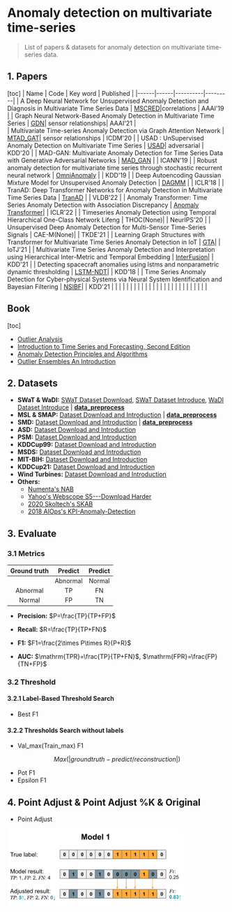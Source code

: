 # Anomaly detection on multivariate time-series

> List of papers & datasets for anomaly detection on multivariate time-series data.

## 1. Papers
[toc]
| Name | Code | Key word |   Published |
|------|------|----------|---------|
|  A Deep Neural Network for Unsupervised Anomaly Detection and Diagnosis in Multivariate Time Series Data |  [MSCRED](https://github.com/search?q=MSCRED)|correlations    |  AAAI'19   |
|  Graph Neural Network-Based Anomaly Detection in Multivariate Time Series |   [GDN](https://github.com/d-ailin/GDN)|  sensor relationships|       AAAI'21     |  
|  Multivariate Time-series Anomaly Detection via Graph Attention Network  |  [MTAD_GAT](https://github.com/mangushev/mtad-gat)|     sensor relationships         |   ICDM'20      |
|  USAD : UnSupervised Anomaly Detection on Multivariate Time Series   |   [USAD](https://github.com/manigalati/usad)|      adversarial    |        KDD'20    |
|  MAD-GAN: Multivariate Anomaly Detection for Time Series Data with Generative Adversarial Networks    |   [MAD_GAN](https://github.com/LiDan456/MAD-GANs) |          |          ICANN'19     |
|   Robust anomaly detection for multivariate time series through stochastic recurrent neural network   |  [OmniAnomaly](https://github.com/NetManAIOps/OmniAnomaly) |          |          KDD'19     |
|   Deep Autoencoding Gaussian Mixture Model for Unsupervised Anomaly Detection   |  [DAGMM](https://github.com/danieltan07/dagmm) |              | ICLR'18  |
|   TranAD: Deep Transformer Networks for Anomaly Detection in Multivariate Time Series Data   |  [TranAD](https://github.com/imperial-qore/TranAD) |             |     VLDB'22  |
|    Anomaly Transformer: Time Series Anomaly Detection with Association Discrepancy  |  [Anomaly Transformer](https://github.com/thuml/Anomaly-Transformer)|          |          ICLR'22     |
|  Timeseries Anomaly Detection using Temporal Hierarchical One-Class Network Lifeng    |  THOC(None)|          |       NeurIPS'20      |
|   Unsupervised Deep Anomaly Detection for Multi-Sensor Time-Series Signals   |  CAE-M(None)|                  | TKDE'21     |
|  Learning Graph Structures with Transformer for Multivariate Time Series Anomaly Detection in IoT    |  [GTA](https://github.com/ZEKAICHEN/GTA/tree/main/data)|          |          IoTJ'21    |
|  Multivariate Time Series Anomaly Detection and Interpretation using Hierarchical Inter-Metric and Temporal Embedding    |  [InterFusion](https://github.com/zhhlee/InterFusion)|               |   KDD'21      |
|   Detecting spacecraft anomalies using lstms and nonparametric dynamic thresholding   |  [LSTM-NDT](https://github.com/khundman/telemanom)|          |    KDD'18    |
|  Time Series Anomaly Detection for Cyber-physical Systems via Neural System Identification and Bayesian Filtering   |  [NSIBF](https://github.com/NSIBF/NSIBF)|              |    KDD'21    |
|      |  []()|          |           |
|      |  []()|          |           |
|      |  []()|          |           |
|      |  []()|          |           |
|      |  []()|          |           |

## Book
[toc]
- [Outlier Analysis](https://link.springer.com/content/pdf/10.1007/978-3-319-47578-3.pdf)
- [Introduction to Time Series and  Forecasting, Second Edition](http://home.iitj.ac.in/~parmod/document/introduction%20time%20series.pdf)
- [Anomaly Detection Principles and Algorithms](https://link.springer.com/content/pdf/10.1007/978-3-319-67526-8.pdf)
- [Outlier Ensembles An Introduction](https://link.springer.com/content/pdf/10.1007/978-3-319-54765-7.pdf)

## 2. Datasets
- **SWaT & WaDI:** [SWaT Dataset Download](https://itrust.sutd.edu.sg/itrust-labs_datasets/), [SWaT Dataset Introduce](https://itrust.sutd.edu.sg/itrust-labs-home/itrust-labs_swat/), [WaDI Dataset Introduce](https://itrust.sutd.edu.sg/itrust-labs-home/itrust-labs_wadi/)  | [**data_preprocess**](https://itrust.sutd.edu.sg/itrust-labs_datasets/)
- **MSL & SMAP:** [Dataset Download and Introduction](https://github.com/khundman/telemanom)  | [**data_preprocess**](https://github.com/qiumiao30/time-series-anomaly-detection/blob/main/preprocess.py#:~:text=dataset%20%3D%3D%20%27-,SMAP,-%27%20or%20dataset)
- **SMD:** [Dataset Download and Introduction](https://github.com/NetManAIOps/OmniAnomaly) | [**data_preprocess**](https://github.com/qiumiao30/time-series-anomaly-detection/blob/main/preprocess.py#:~:text=dataset%20%3D%3D%20%27-,SMD,-%27%3A)
- **ASD:** [Dataset Download and Introduction](https://github.com/zhhlee/InterFusion/tree/main/data)
- **PSM:** [Dataset Download and Introduction](https://github.com/eBay/RANSynCoders/tree/main/data)
- **KDDCup99:** [Dataset Download and Introduction](http://kdd.ics.uci.edu/databases/kddcup99/kddcup99.html)
- **MSDS:** [Dataset Download and Introduction](https://zenodo.org/record/3484801#.Yo7P9e5ByEI)
- **MIT-BIH:** [Dataset Download and Introduction](https://physionet.org/content/svdb/1.0.0/)
- **KDDCup21:** [Dataset Download and Introduction](https://compete.hexagon-ml.com/practice/competition/39/)
- **Wind Turbines:** [Dataset Download and Introduction](https://github.com/zhanjun717/STGAT/tree/main/data/WT)
- **Others:**
  - [Numenta's NAB](https://github.com/numenta/NAB)
  - [Yahoo's Webscope S5---Download Harder](https://webscope.sandbox.yahoo.com/catalog.php?datatype=s&did=70)
  - [2020 Skoltech's SKAB](https://github.com/waico/SkAB)
  - [2018 AIOps's KPI-Anomaly-Detection](https://github.com/NetManAIOps/KPI-Anomaly-Detection)
## 3. Evaluate
### 3.1 Metrics
|     Ground truth    |     Predict      |   Predict      |
|:-----------------:|:-----------------:|:-------------:|
|                 |     Abnormal        |    Normal    |
|     Abnormal        |     TP          |     FN      |
|     Normal        |     FP          |     TN      |

- **Precision:** $P=\frac{TP}{TP+FP}$

- **Recall:** $R=\frac{TP}{TP+FN}$

- **F1:** $F1=\frac{2\times P\times R}{P+R}$

- **AUC:** $\mathrm{TPR}=\frac{TP}{TP+FN}$, $\mathrm{FPR}=\frac{FP}{TN+FP}$

### 3.2 Threshold 
#### 3.2.1 Label-Based Threshold Search
- Best F1
#### 3.2.2 Thresholds Search without labels
- Val_max(Train_max) F1

 $$Max(|groundtruth - predict/reconstruction|)$$
 
- Pot F1
- Epsilon F1

## 4. Point Adjust & Point Adjust %K & Original
- Point Adjust

![point adjust](https://github.com/qiumiao30/time-series-anomaly-detection/blob/main/image/point%20adjust.png)

